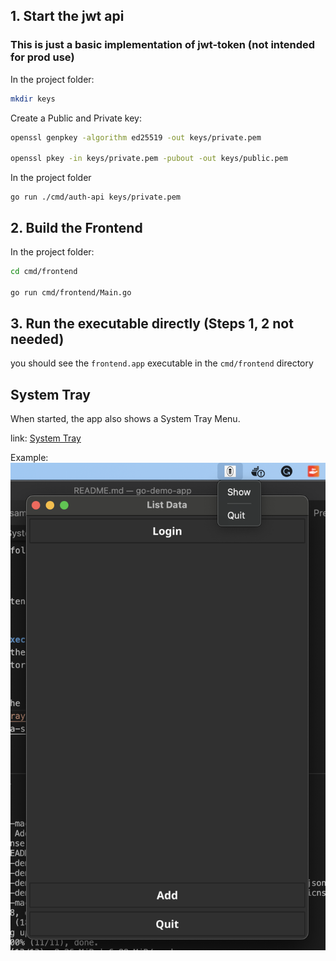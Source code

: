 
## 1. Start the jwt api


### This is just a basic implementation of jwt-token (not intended for prod use)

In the project folder:
```bash
mkdir keys
```

Create a Public and Private key:
```bash
openssl genpkey -algorithm ed25519 -out keys/private.pem

openssl pkey -in keys/private.pem -pubout -out keys/public.pem
```

In the project folder
```
go run ./cmd/auth-api keys/private.pem
```

## 2. Build the Frontend

In the project folder:
```bash
cd cmd/frontend

go run cmd/frontend/Main.go
```

## 3. Run the executable directly (Steps 1, 2 not needed)
you should see the `frontend.app` executable in the `cmd/frontend` directory

## System Tray
When started, the app also shows a System Tray Menu. 

link: [System Tray](https://developer.fyne.io/explore/systray#adding-a-system-tray-menu)

Example:
![alt text](example.png)